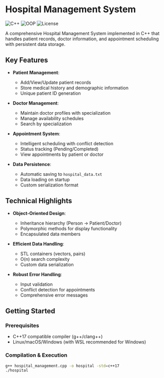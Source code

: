 # Hospital Management System

![C++](https://img.shields.io/badge/C++-17-blue.svg)
![OOP](https://img.shields.io/badge/Object_Oriented-Design-success.svg)
![License](https://img.shields.io/badge/License-MIT-green.svg)

A comprehensive Hospital Management System implemented in C++ that handles patient records, doctor information, and appointment scheduling with persistent data storage.

## Key Features

- **Patient Management**:
  - Add/View/Update patient records
  - Store medical history and demographic information
  - Unique patient ID generation

- **Doctor Management**:
  - Maintain doctor profiles with specialization
  - Manage availability schedules
  - Search by specialization

- **Appointment System**:
  - Intelligent scheduling with conflict detection
  - Status tracking (Pending/Completed)
  - View appointments by patient or doctor

- **Data Persistence**:
  - Automatic saving to `hospital_data.txt`
  - Data loading on startup
  - Custom serialization format

## Technical Highlights

- **Object-Oriented Design**:
  - Inheritance hierarchy (Person → Patient/Doctor)
  - Polymorphic methods for display functionality
  - Encapsulated data members

- **Efficient Data Handling**:
  - STL containers (vectors, pairs)
  - O(n) search complexity
  - Custom data serialization

- **Robust Error Handling**:
  - Input validation
  - Conflict detection for appointments
  - Comprehensive error messages

## Getting Started

### Prerequisites
- C++17 compatible compiler (g++/clang++)
- Linux/macOS/Windows (with WSL recommended for Windows)

### Compilation & Execution
```bash
g++ hospital_management.cpp -o hospital -std=c++17
./hospital
